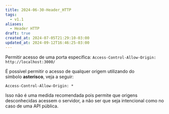 ```yaml
---
title: 2024-06-30-Header_HTTP
tags:
  - v1.1
aliases:
  - Header HTTP
draft: true
created_at: 2024-07-05T21:29:10-03:00
updated_at: 2024-09-12T16:46:25-03:00
---
```


Permitir acesso de uma porta especifica:
`Access-Control-Allow-Origin: http://localhost:3000/`

É possível permitir o acesso de qualquer origem utilizando do símbolo **asterisco**, veja a seguir:

`Access-Control-Allow-Origin: *`

Isso não é uma medida recomendada pois permite que origens desconhecidas acessem o servidor, a não ser que seja intencional como no caso de uma API pública.